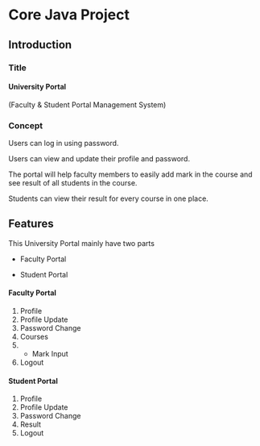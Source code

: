 # Core Java Project
## Introduction

### Title

#### University Portal

(Faculty & Student Portal Management System)

### Concept

Users can log in using password.

Users can view and update their profile and password.

The portal will help faculty members to easily add mark in the course and  see result of all students in the course.

Students can view their result for every course in one place.

## Features
This University Portal mainly have two parts

* Faculty Portal

* Student Portal

#### Faculty Portal
1. Profile
2. Profile Update
3. Password Change
4. Courses
4. * Mark Input
5. Logout


#### Student Portal
1. Profile
2. Profile Update
3. Password Change
4. Result
5. Logout

